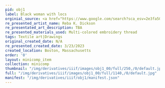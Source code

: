 ```yaml
---
pid: obj1
label: Black woman with locs
orginial_source: <a href="https://www.google.com/search?sca_esv=2e3fa504fbebd1be&sca_upv=1&rlz=1C5MACD_enUS1085US1086&sxsrf=ADLYWILRR5yzRtyXNK9CifMnQOqYL770BQ:1718141706626&q=black+woman+with+locs+drawing&uds=ADvngMgfHATbfyjhIYlJoxP6XN4havdxJv0a_rNEETzS09xP8sf2dYeoeTr9p7SGIzxCjz82bzOLUg7X4DF4S6hw27wTe8kNk-uRzDk74RVqwuNzoFBW5p52g0DSwYZ_KpVl5KbN-7TM7AevjCyuXTwYeX3nZ7DFeZiZRYoK3cdlMYmrgd5NNVRWifaspw26JQ4KxyHpibPUziE6t0clQR6icUajYSJMp-YMXIIexeIQYWBPg1zEHGRgDXs2MHVu0MLFy0_v6Es2VRZ7a3OEBvE19cCZJ_gl5DEAnErIdUxMcQJVi6kmrIT-6TeJt7r6iIyEhz47UiMOQDap-sFXAWhZvaOPSD0gQwfeilozBWtxwqbx2QomuSs&udm=2&prmd=ivsnmbt&sa=X&ved=2ahUKEwiBn-PQwNSGAxU6ibAFHUC3BKMQtKgLegQICxAB&biw=1512&bih=783&dpr=2#vhid=H5bTB9mWrta60M&vssid=mosaic"></a>
re_presented_artist_name: Reba K. Dickson
re_presentated_art_description: TBA
re_presented_materials_used: Multi-colored embroidery thread
tags: Textile art|Drawings
original_created_date: N/A
re_presented_created_date: 3/23/2023
created_location: Boston, Massachusetts
order: '0'
layout: minicomp_item
collection: minicomp
thumbnail: "/img/derivatives/iiif/images/obj1_00/full/250,/0/default.jpg"
full: "/img/derivatives/iiif/images/obj1_00/full/1140,/0/default.jpg"
manifest: "/img/derivatives/iiif/obj1/manifest.json"
---
```

